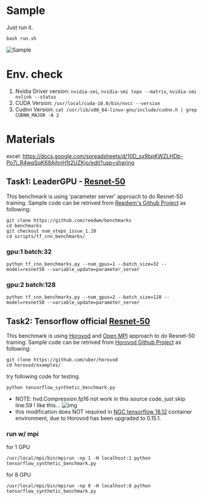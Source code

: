 # Sample

Just run it.

```
bash run.sh
```

![Sample](https://raw.githubusercontent.com/TW-NCHC/AI-Services/master/Tutorial_Benchmark/image.png)

# Env. check

1. Nvidia Driver version: `nvidia-smi`, `nvidia-smi topo --matrix`, `nvidia-smi nvlink --status`
2. CUDA Version: `/usr/local/cuda-10.0/bin/nvcc --version`
3. Cudnn Version: `cat /usr/lib/x86_64-linux-gnu/include/cudnn.h | grep CUDNN_MAJOR -A 2`


# Materials 

excel: https://docs.google.com/spreadsheets/d/10D_sx9bpKWZLHDb-Po7j_R4wqSqK68AjhnH1t2UZKjo/edit?usp=sharing

## Task1: LeaderGPU - [Resnet-50](https://www.leadergpu.com/articles/429-tensorflow-resnet-50-benchmark)

This benchmark is using 'parameter server' approach to do Resnet-50 training. Sample code can be retrived from [Reedwm's Github Project](https://github.com/reedwm/benchmarks) as following:

```
git clone https://github.com/reedwm/benchmarks
cd benchmarks
git checkout num_steps_issue_1.10
cd scripts/tf_cnn_benchmarks/
```

### gpu:1 batch:32
```
python tf_cnn_benchmarks.py --num_gpus=1 --batch_size=32 --model=resnet50 --variable_update=parameter_server
```

### gpu:2 batch:128
```
python tf_cnn_benchmarks.py --num_gpus=2 --batch_size=128 --model=resnet50 --variable_update=parameter_server
```

## Task2: Tensorflow official [Resnet-50](https://www.tensorflow.org/guide/performance/benchmarks)

This benchmark is using [Horovod](https://github.com/horovod/horovod) and [Open MPI](https://www.open-mpi.org/doc/v2.0/man1/mpirun.1.php) approach to do Resnet-50 training. Sample code can be retrived from [Horovod Github Project](https://github.com/uber/horovod) as following:

```
git clone https://github.com/uber/horovod
cd horovod/examples/
```

try following code for testing.

```
python tensorflow_synthetic_benchmark.py
```

* NOTE: hvd.Compression.fp16 not work in this source code, just skip line:59 ! like this...
![img](https://snag.gy/qevcXm.jpg)
* this modification does NOT required in [NGC tensorflow 18.12](https://docs.nvidia.com/deeplearning/dgx/pdf/TensorFlow-Release-Notes.pdf) container environment, due to Horovod has been upgraded to 0.15.1.

### run w/ mpi 
for 1 GPU
```
/usr/local/mpi/bin/mpirun -np 1 -H localhost:1 python tensorflow_synthetic_benchmark.py
```
for 8 GPU
```
/usr/local/mpi/bin/mpirun -np 8 -H localhost:8 python tensorflow_synthetic_benchmark.py
```
